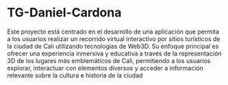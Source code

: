 # TG-Daniel-Cardona
Este proyecto está centrado en el desarrollo de una aplicación que permita a los usuarios realizar un recorrido virtual interactivo por sitios turísticos de la ciudad de Cali utilizando tecnologías de Web3D. Su enfoque principal es ofrecer una experiencia inmersiva y educativa a través de la representación 3D de los lugares más emblemáticos de Cali, permitiendo a los usuarios explorar, interactuar con elementos diversos y acceder a información relevante sobre la cultura e historia de la ciudad
